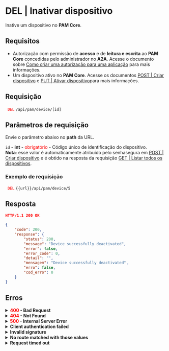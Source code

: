 # DEL | Inativar dispositivo

Inative um dispositivo no **PAM Core**.

## Requisitos
* Autorização com permissão de **acesso** e de **leitura e escrita** ao **PAM Core** concedidas pelo administrador no **A2A**. 
Acesse o documento sobre [Como criar uma autorização para uma aplicação](/v3-33/docs/pt/a2a-how-to-create-an-authorization-for-an-application) para mais informações.
* Um dispositivo ativo no **PAM Core**. 
Acesse os documentos [POST | Criar dispositivo](/v3-33/docs/pt/api-post-create-device) e [PUT | Ativar dispositivo](/v3-33/docs/pt/api-put-enable-device)para mais informações.

## Requisição


  <code><span style="color:red"> DEL</code></span> `/api/pam/device/[id]`


## Parâmetros de requisição



Envie o parâmetro abaixo no <b>path</b>  da URL.

<summary><code>id</code> - <b>int</b> - <span style="color:red">obrigatório</span> - Código único de identificação do dispositivo.</summary>
  <b>Nota</b>: esse valor é automaticamente atribuído pelo senhasegura em <a href="/v3-33/docs/pt/api-post-create-device">POST | Criar dispositivo</a> e é obtido na resposta da requisição <a href="/v3-33/docs/pt/api-get-list-all-devices">GET | Listar todos os dispositivos</a>.



 ### Exemplo de requisição


<code><span style="color:red"> DEL</code></span> `{{url}}/api/pam/device/5`
  
  
  
  ## Resposta 
 
 ```json
HTTP/1.1 200 OK
```

 
```json
{
    "code": 200,
    "response": {
        "status": 200,
        "message": "Device successfully deactivated",
        "error": false,
        "error_code": 0,
        "detail": "",
        "mensagem": "Device successfully deactivated",
        "erro": false,
        "cod_erro": 0
    }
}
```

## Erros

<details>
<summary><b><span style="color:red">400</span> - Bad Request</b></summary>
 
* * *
    
    
<b>Mensagem: "1011: Device not found"</b>     

<br><b>Possível causa</b>: dispositivo não encontrado. 
     
<b>Solução</b>: verifique o valor do <code>id</code> e envie a requisição novamente.

* * *
    
    
<b>Mensagem: "1039: Without PAM Configuration Access permission"</b>  
<br><b>Possível causa</b>: sua autorização não possui permissão de alteração de dispositivo. 

<b>Solução</b>: solicite ao administrador que revise sua permissão de acesso aos recursos do <b>PAM Core</b> no <b>A2A</b>.</p>


***
</details>

<details>
<summary><b><span style="color:red">404</span> - Not Found</b></summary>

***
<b>Mensagem: "Resource sub not found"</b><br>

<p><b>Possível causa</b>: a URL ou o recurso solicitado não está correto.<br>
        
<b>Solução</b>: verifique a URL e garanta que todos os parâmetros estão corretos.</p>

* * *
    
</details>




<details>
    <summary><b><span style="color:red">500</span> - Internal Server Error</b></summary>

***
    
<b>Mensagem: "Unexpected error."</b><br>

<p><b>Possível causa</b>: o erro está no servidor senhasegura.<br>
        
<b>Solução</b>: contate o time de suporte para mais informações.</p>
    
 ***
<b>Mensagem: "You are not authorized to access this resource."</b>
<p><b>Possível causa</b>: você não possui autorização para acessar esse recurso.<br>
        
<b>Solução</b>: solicite ao administrador que revise sua permissão de acesso aos recursos do <b>PAM Core</b> no <b>A2A</b>.</p>

* * *
</details>
     


<details>
<summary><b>Client authentication failed</b></summary>

*** 
   
<b>Mensagem: "Client authentication failed."</b>
    
<p><b>Possível causa</b>: falha na autenticação da sua aplicação com o servidor senhasegura.<br>
        
<b>Solução</b>: verifique os parâmetros de autenticação como <code>Access Token URL</code>, <code>Client ID</code> e <code>Client secret</code> e solicite um novo token de acesso.</p>
</details>
     
   

<details>
<summary><b>Invalid signature</b></summary>

*** 
    
<b>Mensagem: "Invalid signature"</b>
    
<p><b>Possível causa</b>: falha no reconhecimento da URL da aplicação cliente.
        
<b>Solução</b>: verifique a URL da aplicação cliente e envie a requisição novamente.</p>
* * *
</details>
     


<details>
    <summary><b>No route matched with those values</b></summary>
    
***   
    
<b>Mensagem: "No route matched with those values."</b>
   <p><b>Possível causa</b>: ausência do header de autorização na requisição de API.<br>
        
  <b>Solução</b>: solicite um novo token de acesso.</p>
* * *
</details>
 

<details>
    <summary><b> Request timed out</b></summary>
    
***
    
<b>Mensagem: "Request timed out."</b>
<p><b>Possível causa</b>: o tempo da requisição se esgotou. <br>
        
<b>Solução</b>: verifique a conectividade entre a origem da requisição e o servidor senhasegura.</p>
</details>
